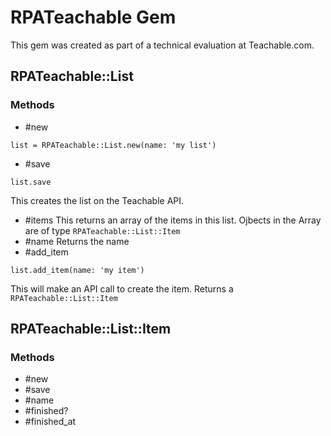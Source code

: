 # RPATeachable Gem
This gem was created as part of a technical evaluation at Teachable.com.

## RPATeachable::List
### Methods
  - #new
  ```
  list = RPATeachable::List.new(name: 'my list')
  ```
  - #save
  ```
  list.save
  ```
  This creates the list on the Teachable API.
  - #items
  This returns an array of the items in this list. Ojbects in the Array are of type
  `RPATeachable::List::Item`
  - #name
  Returns the name
  - #add_item
  ```
  list.add_item(name: 'my item')
  ```
  This will make an API call to create the item. Returns a `RPATeachable::List::Item`

## RPATeachable::List::Item
### Methods
  - #new
  - #save
  - #name
  - #finished?
  - #finished_at
